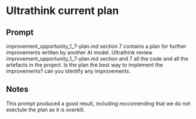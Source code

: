 # Ultrathink current plan
## Prompt
improvement_opportunity_1_7-plan.md section 7 contains a plan for further improvements written by another AI model. Ultrathink review improvement_opportunity_1_7-plan.md section and 7 all the code and all the artefacts in the project. Is the plan the best way to       implement the improvements? can you identify any improvements.
## Notes
This prompt produced a good result, including reccomending that we do not exectute the plan as it is overkill.